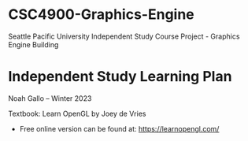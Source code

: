 # CSC4900-Graphics-Engine
Seattle Pacific University Independent Study Course Project - Graphics Engine Building

# Independent Study Learning Plan
Noah Gallo – Winter 2023

Textbook:  Learn OpenGL by Joey de Vries 
- Free online version can be found at: https://learnopengl.com/ 

